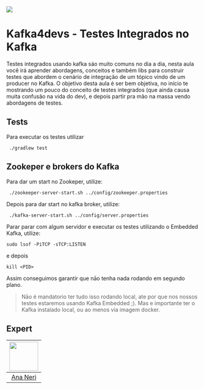 <img src="https://storage.googleapis.com/golden-wind/experts-club/capa-github.svg" />

# Kafka4devs - Testes Integrados no Kafka

Testes integrados usando kafka sáo muito comuns no dia a dia, nesta aula você irá aprender abordagens, conceitos e também libs para construir testes que abordem o cenário de integração de um tópico vindo de um producer no Kafka.
O objetivo desta aula é ser bem objetiva, no início te mostrando um pouco do conceito de testes integrados (que ainda causa muita confusão na vida do dev), e depois partir pra mão na massa vendo abordagens de testes.

## Tests
Para executar os testes utilizar

``` ./gradlew test```

## Zookeper e brokers do Kafka
Para dar um start no Zookeper, utilize:

``` ./zookeeper-server-start.sh ../config/zookeeper.properties```

Depois para dar start no kafka broker, utilize:

``` ./kafka-server-start.sh ../config/server.properties```

Parar parar com algum servidor e executar os testes utilizando o Embedded Kafka, utilize:

```sudo lsof -PiTCP -sTCP:LISTEN```

e depois

```kill <PID>```

Assim conseguimos garantir que nāo tenha nada rodando em segundo plano.


> Nāo é mandatorio ter tudo isso rodando local, ate por que nos nossos testes estaremos usando Kafka Embedded ;). Mas e importante ter o Kafka instalado local, ou ao menos via imagem docker.

## Expert
| [<img src="https://avatars.githubusercontent.com/u/42419543?v=4" width="75px;"/>](https://github.com/anabneri) |
| :-: |
|[Ana Neri](https://github.com/anabneri)|

